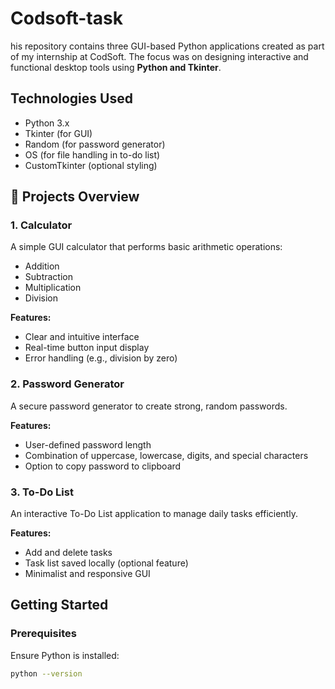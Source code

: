 # Codsoft-task
his repository contains three GUI-based Python applications created as part of my internship at CodSoft. The focus was on designing interactive and functional desktop tools using **Python and Tkinter**.

##  Technologies Used
- Python 3.x
- Tkinter (for GUI)
- Random (for password generator)
- OS (for file handling in to-do list)
- CustomTkinter (optional styling)

## 📱 Projects Overview

### 1. Calculator

A simple GUI calculator that performs basic arithmetic operations:
- Addition
- Subtraction
- Multiplication
- Division

**Features:**
- Clear and intuitive interface
- Real-time button input display
- Error handling (e.g., division by zero)

### 2.  Password Generator

A secure password generator to create strong, random passwords.

**Features:**
- User-defined password length
- Combination of uppercase, lowercase, digits, and special characters
- Option to copy password to clipboard

### 3.  To-Do List

An interactive To-Do List application to manage daily tasks efficiently.

**Features:**
- Add and delete tasks
- Task list saved locally (optional feature)
- Minimalist and responsive GUI

##  Getting Started

### Prerequisites
Ensure Python is installed:
```bash
python --version
